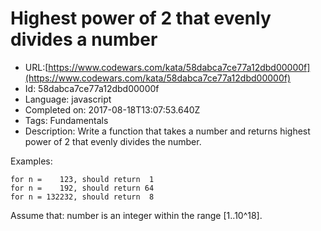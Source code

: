 # Highest power of 2 that evenly divides a number

 - URL:[https://www.codewars.com/kata/58dabca7ce77a12dbd00000f](https://www.codewars.com/kata/58dabca7ce77a12dbd00000f)
 - Id: 58dabca7ce77a12dbd00000f
 - Language: javascript
 - Completed on: 2017-08-18T13:07:53.640Z
 - Tags: Fundamentals
 - Description:
Write a function that takes a number and returns highest power of 2 that evenly divides the number.

Examples:
```
for n =    123, should return  1
for n =    192, should return 64
for n = 132232, should return  8
```

Assume that:
number is an integer within the range [1..10^18].

